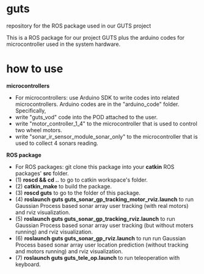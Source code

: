 # guts
repository for the ROS package used in our GUTS project

This is a ROS package for our project GUTS plus the arduino codes for microcontroller used in the system hardware.

# how to use 
**microcontrollers**
+ For microcontrollers: use Arduino SDK to write codes into related microcontrollers. Arduino codes are in the "arduino_code" folder. Specifically,
+ write "guts_vod" code into the POD attached to the user.
+ write "motor_controller_1_4" to the microcontroller that is used to control two wheel motors.
+ write "sonar_ir_sensor_module_sonar_only" to the microcontroller that is used to collect 4 sonars reading.

**ROS package**
+ For ROS packages: git clone this package into your **catkin** ROS packages' **src** folder.
+ (1) **roscd && cd ..** to go to catkin workspace's folder.
+ (2) **catkin_make** to build the package. 
+ (3) **roscd guts** to go to the folder of this package.
+ (4) **roslaunch guts guts_sonar_gp_tracking_motor_rviz.launch** to run Gaussian Process based sonar array user tracking (with real motors) and rviz visualization.
+ (5) **roslaunch guts guts_sonar_gp_tracking_rviz.launch** to run Gaussian Process based sonar array user tracking (but without moters running) and rviz visualization.
+ (6) **roslaunch guts guts_sonar_gp_rviz.launch** to run run Gaussian Process based sonar array user location prediction (without tracking and motors running) and rviz visualization.
+ (7) **roslaunch guts guts_tele_op.launch** to run teleoperation with keyboard.
